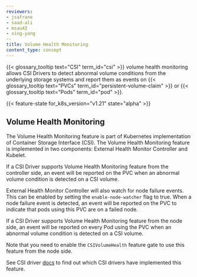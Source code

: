 ```yaml
---
reviewers:
- jsafrane
- saad-ali
- msau42
- xing-yang
--
title: Volume Health Monitoring 
content_type: concept
---
```


<!-- overview -->

{{< glossary_tooltip text="CSI" term_id="csi" >}} volume health monitoring allows CSI Drivers to detect abnormal volume conditions from the underlying storage systems and report them as events on {{< glossary_tooltip text="PVCs" term_id="persistent-volume-claim" >}} or {{< glossary_tooltip text="Pods" term_id="pod" >}}.

{{< feature-state for_k8s_version="v1.21" state="alpha" >}}

<!-- body -->

## Volume Health Monitoring

The Volume Health Monitoring feature is part of Kubernetes implementation of Container Storage Interface (CSI). The Volume Health Monitoring feature is implemented in two components: External Health Monitor Controller and Kubelet.

If a CSI Driver supports Volume Health Monitoring feature from the controller side, an event will be reported on the PVC when an abnormal volume condition is detected on a CSI volume.

External Health Monitor Controller will also watch for node failure events. This can be enabled by setting the `enable-node-watcher` flag to true. When a node failure event is detected, an event will be reported on the PVC to indicate that pods using this PVC are on a failed node.

If a CSI Driver supports Volume Health Monitoring feature from the node side, an event will be reported on every Pod using the PVC when an abnormal volume condition is detected on a CSI volume.

Note that you need to enable the `CSIVolumeHealth` feature gate to use this feature from the node side.

See CSI driver [docs](https://kubernetes-csi.github.io/docs/drivers.html) to find out which CSI drivers have implemented this feature.
